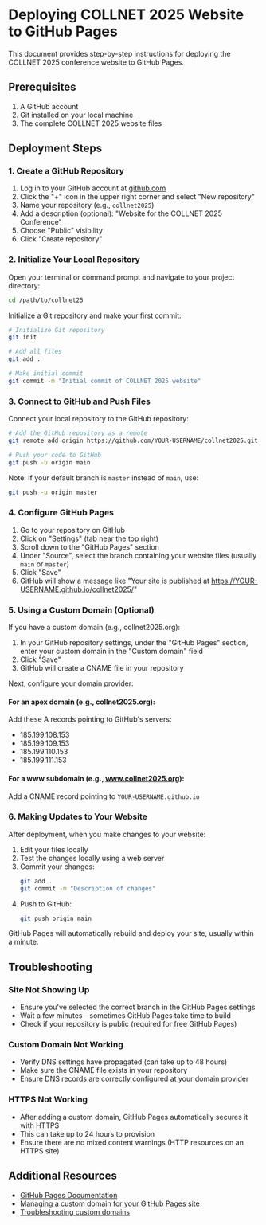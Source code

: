 # Deploying COLLNET 2025 Website to GitHub Pages

This document provides step-by-step instructions for deploying the COLLNET 2025 conference website to GitHub Pages.

## Prerequisites

1. A GitHub account
2. Git installed on your local machine
3. The complete COLLNET 2025 website files

## Deployment Steps

### 1. Create a GitHub Repository

1. Log in to your GitHub account at [github.com](https://github.com)
2. Click the "+" icon in the upper right corner and select "New repository"
3. Name your repository (e.g., `collnet2025`)
4. Add a description (optional): "Website for the COLLNET 2025 Conference"
5. Choose "Public" visibility
6. Click "Create repository"

### 2. Initialize Your Local Repository

Open your terminal or command prompt and navigate to your project directory:

```bash
cd /path/to/collnet25
```

Initialize a Git repository and make your first commit:

```bash
# Initialize Git repository
git init

# Add all files
git add .

# Make initial commit
git commit -m "Initial commit of COLLNET 2025 website"
```

### 3. Connect to GitHub and Push Files

Connect your local repository to the GitHub repository:

```bash
# Add the GitHub repository as a remote
git remote add origin https://github.com/YOUR-USERNAME/collnet2025.git

# Push your code to GitHub
git push -u origin main
```

Note: If your default branch is `master` instead of `main`, use:

```bash
git push -u origin master
```

### 4. Configure GitHub Pages

1. Go to your repository on GitHub
2. Click on "Settings" (tab near the top right)
3. Scroll down to the "GitHub Pages" section
4. Under "Source", select the branch containing your website files (usually `main` or `master`)
5. Click "Save"
6. GitHub will show a message like "Your site is published at https://YOUR-USERNAME.github.io/collnet2025/"

### 5. Using a Custom Domain (Optional)

If you have a custom domain (e.g., collnet2025.org):

1. In your GitHub repository settings, under the "GitHub Pages" section, enter your custom domain in the "Custom domain" field
2. Click "Save"
3. GitHub will create a CNAME file in your repository

Next, configure your domain provider:

#### For an apex domain (e.g., collnet2025.org):

Add these A records pointing to GitHub's servers:
- 185.199.108.153
- 185.199.109.153
- 185.199.110.153
- 185.199.111.153

#### For a www subdomain (e.g., www.collnet2025.org):

Add a CNAME record pointing to `YOUR-USERNAME.github.io`

### 6. Making Updates to Your Website

After deployment, when you make changes to your website:

1. Edit your files locally
2. Test the changes locally using a web server
3. Commit your changes:
   ```bash
   git add .
   git commit -m "Description of changes"
   ```
4. Push to GitHub:
   ```bash
   git push origin main
   ```

GitHub Pages will automatically rebuild and deploy your site, usually within a minute.

## Troubleshooting

### Site Not Showing Up
- Ensure you've selected the correct branch in the GitHub Pages settings
- Wait a few minutes - sometimes GitHub Pages take time to build
- Check if your repository is public (required for free GitHub Pages)

### Custom Domain Not Working
- Verify DNS settings have propagated (can take up to 48 hours)
- Make sure the CNAME file exists in your repository
- Ensure DNS records are correctly configured at your domain provider

### HTTPS Not Working
- After adding a custom domain, GitHub Pages automatically secures it with HTTPS
- This can take up to 24 hours to provision
- Ensure there are no mixed content warnings (HTTP resources on an HTTPS site)

## Additional Resources

- [GitHub Pages Documentation](https://docs.github.com/en/pages)
- [Managing a custom domain for your GitHub Pages site](https://docs.github.com/en/pages/configuring-a-custom-domain-for-your-github-pages-site)
- [Troubleshooting custom domains](https://docs.github.com/en/pages/configuring-a-custom-domain-for-your-github-pages-site/troubleshooting-custom-domains-and-github-pages) 